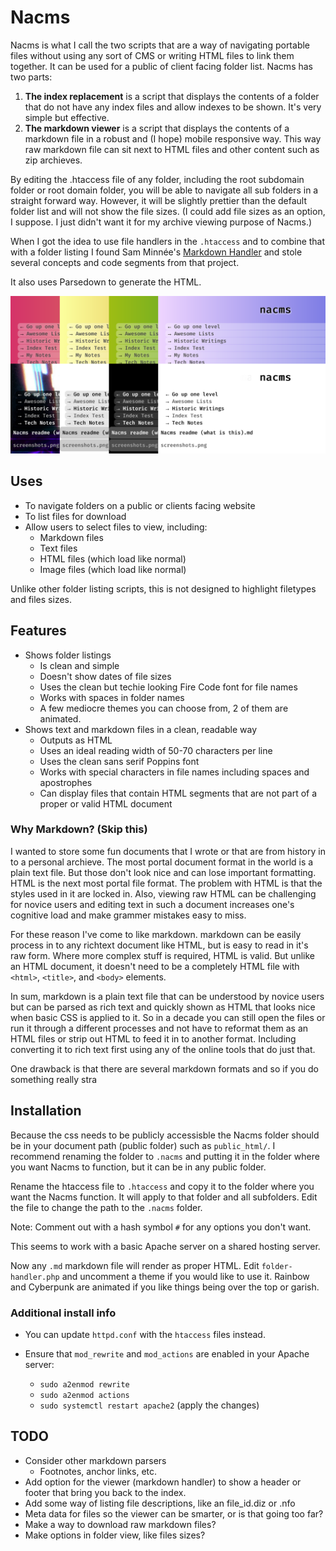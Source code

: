 # Nacms

Nacms is what I call the two scripts that are a way of navigating portable files without using any sort of CMS or writing HTML files to link them together. It can be used for a public of client facing folder list. Nacms has two parts:

1. **The index replacement** is a script that displays the contents of a folder that do not have any index files and allow indexes to be shown. It's very simple but effective.
2. **The markdown viewer** is a script that displays the contents of a markdown file in a robust and (I hope) mobile responsive way. This way raw markdown file can sit next to HTML files and other content such as zip archieves.

By editing the .htaccess file of any folder, including the root subdomain folder or root domain folder, you will be able to navigate all sub folders in a straight forward way. However, it will be slightly prettier than the default folder list and will not show the file sizes. (I could add file sizes as an option, I suppose. I just didn't want it for my archive viewing purpose of Nacms.)

When I got the idea to use file handlers in the `.htaccess` and to combine that
with a folder listing I found Sam Minnée's
[Markdown Handler](https://github.com/sminnee/markdown-handler) and stole
several concepts and code segments from that project.

It also uses Parsedown to generate the HTML.

![Screenshots](screenshots.png)

## Uses

* To navigate folders on a public or clients facing website
* To list files for download
* Allow users to select files to view, including:
    * Markdown files
    * Text files
    * HTML files (which load like normal)
    * Image files (which load like normal)

Unlike other folder listing scripts, this is not designed to highlight filetypes and files sizes.

## Features

* Shows folder listings
    * Is clean and simple
    * Doesn't show dates of file sizes
    * Uses the clean but techie looking Fire Code font for file names
    * Works with spaces in folder names
    * A few mediocre themes you can choose from, 2 of them are animated.
* Shows text and markdown files in a clean, readable way
    * Outputs as HTML
    * Uses an ideal reading width of 50-70 characters per line
    * Uses the clean sans serif Poppins font
    * Works with special characters in file names including spaces and apostrophes
    * Can display files that contain HTML segments that are not part of a proper or valid HTML document

### Why Markdown? (Skip this)

I wanted to store some fun documents that I wrote or that are from history in to a personal archieve. The most portal document format in the world is a plain text file. But those don't look nice and can lose important formatting. HTML is the next most portal file format. The problem with HTML is that the styles used in it are locked in. Also, viewing raw HTML can be challenging for novice users and editing text in such a document increases one's cognitive load and make grammer mistakes easy to miss.

For these reason I've come to like markdown. markdown can be easily process in to any richtext document like HTML, but is easy to read in it's raw form. Where more complex stuff is required, HTML is valid. But unlike an HTML document, it doesn't need to be a completely HTML file with `<html>`, `<title>`, and `<body>` elements.

In sum, markdown is a plain text file that can be understood by novice users but can be parsed as rich text and quickly shown as HTML that looks nice when basic CSS is applied to it. So in a decade you can still open the files or run it through a different processes and not have to reformat them as an HTML files or strip out HTML to feed it in to another format. Including converting it to rich text first using any of the online tools that do just that.

One drawback is that there are several markdown formats and so if you do something really stra

## Installation

Because the css needs to be publicly accessisble the Nacms folder should be
in your document path (public folder) such as `public_html/`. I recommend
renaming the folder to `.nacms` and putting it in the folder where you want
Nacms to function, but it can be in any public folder.

Rename the htaccess file to `.htaccess` and copy it to the folder where you want
the Nacms function. It will apply to that folder and all subfolders. Edit the file to change the path to the `.nacms` folder.

Note: Comment out with a hash symbol `#` for any options you don't want.

This seems to work with a basic Apache server on a shared hosting server.

Now any `.md` markdown file will render as proper HTML. Edit
`folder-handler.php` and uncomment a theme if you would like to use it. Rainbow and Cyberpunk are animated if you like things being over the top or garish.

### Additional install info

* You can update `httpd.conf` with the `htaccess` files instead.

* Ensure that `mod_rewrite` and `mod_actions` are enabled in your Apache server:
    - `sudo a2enmod rewrite`
    - `sudo a2enmod actions`
    - `sudo systemctl restart apache2` (apply the changes)

## TODO

* Consider other markdown parsers
    * Footnotes, anchor links, etc.
* Add option for the viewer (markdown handler) to show a header or footer that bring you back to the index.
* Add some way of listing file descriptions, like an file_id.diz or .nfo
* Meta data for files so the viewer can be smarter, or is that going too far?
* Make a way to download raw markdown files?
* Make options in folder view, like files sizes?
